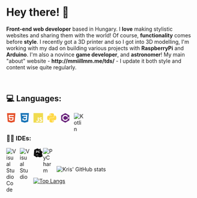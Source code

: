 <h1>Hey there! 🤗</h1>

<p><strong>Front-end web developer</strong> based in Hungary. I <strong>love</strong> making stylistic websites and sharing them with the world! Of course, <strong>functionality</strong> comes before <strong>style</strong>. I recently got a 3D printer and so I got into 3D modelling, I'm working with my dad on building various projects with <strong>RaspberryPi</strong> and <strong>Arduino</strong>. I'm also a novince <strong>game developer</strong>, and <strong>astronomer</strong>! My main "about" website - <strong>http://mmiillmm.me/tds/</strong> - I update it both style and content wise quite regularly. </p>

<br />

<h2>💻 Languages:</h2>

<img align="left" alt="HTML5" width="26px" src="https://raw.githubusercontent.com/devicons/devicon/1119b9f84c0290e0f0b38982099a2bd027a48bf1/icons/html5/html5-plain.svg" style="padding-right:10px;" title="HTML5" />
<img align="left" alt="CSS3" width="26px" src="https://raw.githubusercontent.com/devicons/devicon/1119b9f84c0290e0f0b38982099a2bd027a48bf1/icons/css3/css3-plain.svg" style="padding-right:10px;" title="CSS"/>
<img align="left" alt="JavaScript" width="26px" src="https://raw.githubusercontent.com/devicons/devicon/1119b9f84c0290e0f0b38982099a2bd027a48bf1/icons/javascript/javascript-plain.svg" style="padding-right:10px;" title="JavaScript" />
<img align="left" alt="Python" width="26px" src="https://raw.githubusercontent.com/devicons/devicon/1119b9f84c0290e0f0b38982099a2bd027a48bf1/icons/python/python-plain.svg" style="padding-right:10px;" title="Python" />
<img align="left" alt="C#" width="26px" src="https://raw.githubusercontent.com/devicons/devicon/1119b9f84c0290e0f0b38982099a2bd027a48bf1/icons/csharp/csharp-plain.svg" style="padding-right:10px;" title="C#"/>
<img align="left" alt="Kotlin" width="26px" src="https://upload.wikimedia.org/wikipedia/commons/0/06/Kotlin_Icon.svg" style="padding-right:10px;" title="Kotlin"/>

<br />
<br />

<h3>🧑‍💻 IDEs:</h3>

<img align="left" alt="Visual Studio Code" width="26px" src="https://cdn.jsdelivr.net/gh/devicons/devicon/icons/vscode/vscode-original.svg" style="padding-right:10px;" title="VSCode"/>
<img align="left" alt="Visual Studio" width="26px" src="https://upload.wikimedia.org/wikipedia/commons/5/59/Visual_Studio_Icon_2019.svg" style="padding-right:10px;" title="Visual Studio"/>
<img align="left" alt="PyCharm" width="26px" src="https://raw.githubusercontent.com/devicons/devicon/1119b9f84c0290e0f0b38982099a2bd027a48bf1/icons/pycharm/pycharm-plain.svg" title="PyCharm"/>
<img align="left" alt="PyCharm" width="26px" src="https://upload.wikimedia.org/wikipedia/commons/9/9c/IntelliJ_IDEA_Icon.svg" style="padding-right:10px;" title="IntellIJ"/>

<br />
<br />



![Kris' GitHub stats](https://github-readme-stats.vercel.app/api?username=mmiillmm&show_icons=true&theme=onedark)
<br />

[![Top Langs](https://github-readme-stats.vercel.app/api/top-langs/?username=mmiillmm&langs_count=8)](https://github.com/mmiillmm/github-readme-stats)


